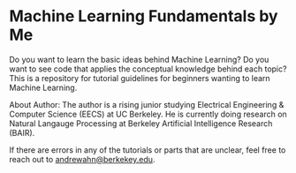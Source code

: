 # Machine Learning Fundamentals by Me

Do you want to learn the basic ideas behind Machine Learning? Do you want to see code that applies the conceptual knowledge behind each topic? This is a repository for tutorial guidelines for beginners wanting to learn Machine Learning.

About Author: The author is a rising junior studying Electrical Engineering & Computer Science (EECS) at UC Berkeley. He is currently doing research on Natural Langauge Processing at Berkeley Artificial Intelligence Research (BAIR).

If there are errors in any of the tutorials or parts that are unclear, feel free to reach out to andrewahn@berkekey.edu.
